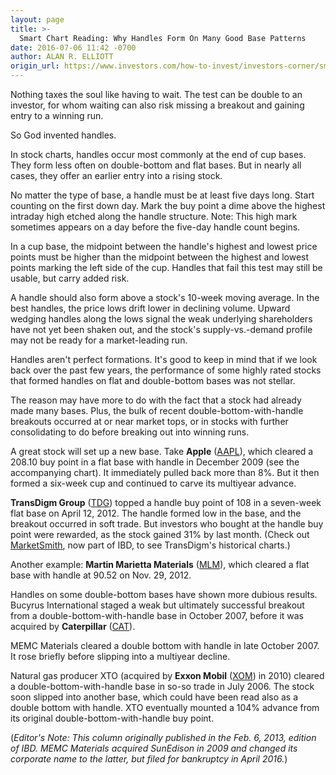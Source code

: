 ```yaml
---
layout: page
title: >-
  Smart Chart Reading: Why Handles Form On Many Good Base Patterns
date: 2016-07-06 11:42 -0700
author: ALAN R. ELLIOTT
origin_url: https://www.investors.com/how-to-invest/investors-corner/smart-chart-reading-why-handles-form-on-many-good-base-patterns
---
```





Nothing taxes the soul like having to wait. The test can be double to an investor, for whom waiting can also risk missing a breakout and gaining entry to a winning run.


So God invented handles.


In stock charts, handles occur most commonly at the end of cup bases. They form less often on double-bottom and flat bases. But in nearly all cases, they offer an earlier entry into a rising stock.


No matter the type of base, a handle must be at least five days long. Start counting on the first down day. Mark the buy point a dime above the highest intraday high etched along the handle structure. Note: This high mark sometimes appears on a day before the five-day handle count begins.


In a cup base, the midpoint between the handle's highest and lowest price points must be higher than the midpoint between the highest and lowest points marking the left side of the cup. Handles that fail this test may still be usable, but carry added risk.


A handle should also form above a stock's 10-week moving average. In the best handles, the price lows drift lower in declining volume. Upward wedging handles along the lows signal the weak underlying shareholders have not yet been shaken out, and the stock's supply-vs.-demand profile may not be ready for a market-leading run.


Handles aren't perfect formations. It's good to keep in mind that if we look back over the past few years, the performance of some highly rated stocks that formed handles on flat and double-bottom bases was not stellar.


The reason may have more to do with the fact that a stock had already made many bases. Plus, the bulk of recent double-bottom-with-handle breakouts occurred at or near market tops, or in stocks with further consolidating to do before breaking out into winning runs.


A great stock will set up a new base. Take **Apple** ([AAPL](https://research.investors.com/quote.aspx?symbol=AAPL)), which cleared a 208.10 buy point in a flat base with handle in December 2009 (see the accompanying chart). It immediately pulled back more than 8%. But it then formed a six-week cup and continued to carve its multiyear advance.


**TransDigm Group** ([TDG](https://research.investors.com/quote.aspx?symbol=TDG)) topped a handle buy point of 108 in a seven-week flat base on April 12, 2012. The handle formed low in the base, and the breakout occurred in soft trade. But investors who bought at the handle buy point were rewarded, as the stock gained 31% by last month. (Check out [MarketSmith](http://marketsmith.investors.com/), now part of IBD, to see TransDigm's historical charts.)


Another example: **Martin Marietta Materials** ([MLM](https://research.investors.com/quote.aspx?symbol=MLM)), which cleared a flat base with handle at 90.52 on Nov. 29, 2012.


Handles on some double-bottom bases have shown more dubious results. Bucyrus International staged a weak but ultimately successful breakout from a double-bottom-with-handle base in October 2007, before it was acquired by **Caterpillar** ([CAT](https://research.investors.com/quote.aspx?symbol=CAT)).


MEMC Materials cleared a double bottom with handle in late October 2007. It rose briefly before slipping into a multiyear decline.


Natural gas producer XTO (acquired by **Exxon Mobil** ([XOM](https://research.investors.com/quote.aspx?symbol=XOM)) in 2010) cleared a double-bottom-with-handle base in so-so trade in July 2006. The stock soon slipped into another base, which could have been read also as a double bottom with handle. XTO eventually mounted a 104% advance from its original double-bottom-with-handle buy point.


(*Editor's Note: This column originally published in the Feb. 6, 2013, edition of IBD. MEMC Materials acquired SunEdison in 2009 and changed its corporate name to the latter, but filed for bankruptcy in April 2016.*)




